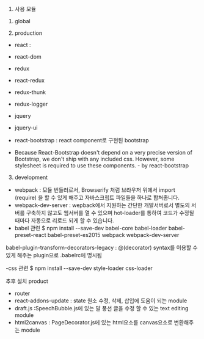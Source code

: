 1. 사용 모듈

1) global



2) production
- react : 
- react-dom

- redux
- react-redux
- redux-thunk 
- redux-logger

- jquery
- jquery-ui
  <link rel="stylesheet" href="//code.jquery.com/ui/1.12.1/themes/base/jquery-ui.css">
  <script src="http://ajax.googleapis.com/ajax/libs/jquery/1.7.1/jquery.min.js"></script>
  <script src="https://code.jquery.com/ui/1.12.1/jquery-ui.js"></script>

- react-bootstrap : react component로 구현된 bootstrap 
* Because React-Bootstrap doesn't depend on a very precise version of Bootstrap, we don't ship with any included css. 
However, some stylesheet is required to use these components. - by react-bootstrap
  <link rel="stylesheet" href="https://maxcdn.bootstrapcdn.com/bootstrap/latest/css/bootstrap.min.css">

3) development
- webpack :
모듈 번들러로서, Browserify 처럼 브라우저 위에서 import (require) 을 할 수 있게 해주고 
자바스크립트 파일들을 하나로 합쳐줍니다.
- webpack-dev-server :
wepback에서 지원하는 간단한 개발서버로서 
별도의 서버를 구축하지 않고도 웹서버를 열 수 있으며 
hot-loader를 통하여 코드가 수정될때마다 자동으로 리로드 되게 할 수 있습니다.
- babel 관련
$ npm install --save-dev babel-core babel-loader babel-preset-react babel-preset-es2015 webpack webpack-dev-server

babel-plugin-transform-decorators-legacy : @(decorator) syntax를 이용할 수 있게 해주는 plugin으로 .babelrc에 명시됨 

-css 관련
$ npm install --save-dev style-loader css-loader

추후 설치
product
- router
- react-addons-update : state 원소 수정, 삭제, 삽입에 도움이 되는 module
- draft.js :SpeechBubble.js에 있는 말 풍선 글을 수정 할 수 있는 text editing module
- html2canvas : PageDecorator.js에 있는 html요소를 canvas요소로 변환해주는 module